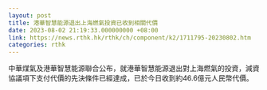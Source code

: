```yaml
---
layout: post
title: 港華智慧能源退出上海燃氣投資已收到相關代價
date: 2023-08-02 21:19:33.000000000 +08:00
link: https://news.rthk.hk/rthk/ch/component/k2/1711795-20230802.htm
categories: rthk
---
```


中華煤氣及港華智慧能源聯合公布，就港華智慧能源退出對上海燃氣的投資，減資協議項下支付代價的先決條件已經達成，已於今日收到約46.6億元人民幣代價。
